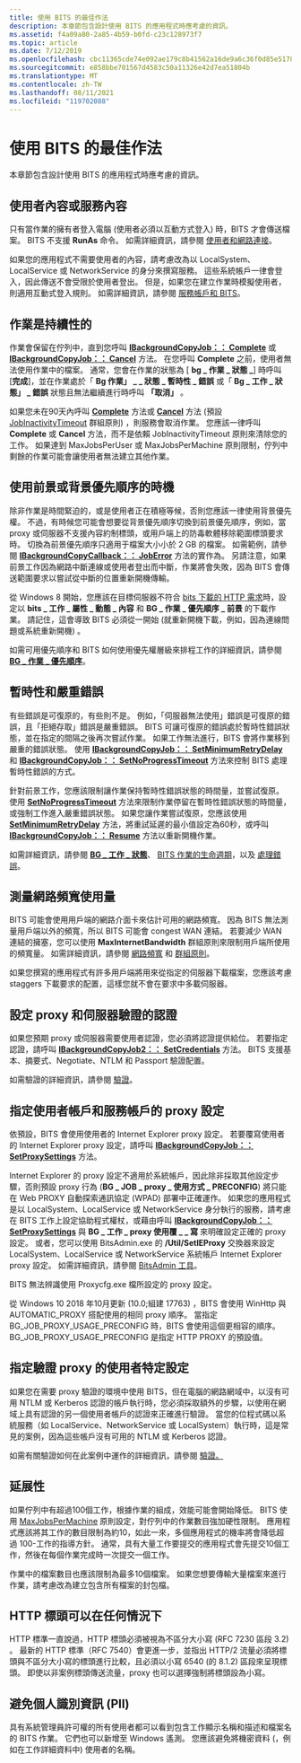 ```yaml
---
title: 使用 BITS 的最佳作法
description: 本章節包含設計使用 BITS 的應用程式時應考慮的資訊。
ms.assetid: f4a09a80-2a85-4b59-b0fd-c23c128973f7
ms.topic: article
ms.date: 7/12/2019
ms.openlocfilehash: cbc11365cde74e092ae179c8b41562a16de9a6c36f0d85e51787a979c9332863
ms.sourcegitcommit: e858bbe701567d4583c50a11326e42d7ea51804b
ms.translationtype: MT
ms.contentlocale: zh-TW
ms.lasthandoff: 08/11/2021
ms.locfileid: "119702088"
---
```

# <a name="best-practices-when-using-bits"></a>使用 BITS 的最佳作法

本章節包含設計使用 BITS 的應用程式時應考慮的資訊。

## <a name="user-context-or-service-context"></a>使用者內容或服務內容

只有當作業的擁有者登入電腦 (使用者必須以互動方式登入) 時，BITS 才會傳送檔案。 BITS 不支援 **RunAs** 命令。 如需詳細資訊，請參閱 [使用者和網路連接](users-and-network-connections.md)。

如果您的應用程式不需要使用者的內容，請考慮改為以 LocalSystem、LocalService 或 NetworkService 的身分來撰寫服務。 這些系統帳戶一律會登入，因此傳送不會受限於使用者登出。 但是，如果您在建立作業時模擬使用者，則適用互動式登入規則。 如需詳細資訊，請參閱 [服務帳戶和 BITS](service-accounts-and-bits.md)。

## <a name="jobs-are-persistent"></a>作業是持續性的

作業會保留在佇列中，直到您呼叫 [**IBackgroundCopyJob：： Complete**](/windows/desktop/api/Bits/nf-bits-ibackgroundcopyjob-complete) 或 [**IBackgroundCopyJob：： Cancel**](/windows/desktop/api/Bits/nf-bits-ibackgroundcopyjob-cancel) 方法。 在您呼叫 **Complete** 之前，使用者無法使用作業中的檔案。 通常，您會在作業的狀態為 [ **bg \_ 作業 \_ 狀態 \_**] 時呼叫 [**完成**]，並在作業處於「 **Bg 作業」 \_ \_ 狀態 \_ 暫時性 \_ 錯誤** 或「 **Bg \_ 工作 \_ 狀態」 \_ 錯誤** 狀態且無法繼續進行時呼叫 **「取消」** 。

如果您未在90天內呼叫 [**Complete**](/windows/desktop/api/Bits/nf-bits-ibackgroundcopyjob-complete) 方法或 [**Cancel**](/windows/desktop/api/Bits/nf-bits-ibackgroundcopyjob-cancel) 方法 (預設 [JobInactivityTimeout](group-policies.md) 群組原則) ，則服務會取消作業。 您應該一律呼叫 **Complete** 或 **Cancel** 方法，而不是依賴 JobInactivityTimeout 原則來清除您的工作。 如果達到 MaxJobsPerUser 或 MaxJobsPerMachine 原則限制，佇列中剩餘的作業可能會讓使用者無法建立其他作業。

## <a name="when-to-use-foreground-or-background-priority"></a>使用前景或背景優先順序的時機

除非作業是時間緊迫的，或是使用者正在積極等候，否則您應該一律使用背景優先權。 不過，有時候您可能會想要從背景優先順序切換到前景優先順序，例如，當 proxy 或伺服器不支援內容約制標頭，或用戶端上的防毒軟體移除範圍標頭要求時。 切換為前景優先順序只適用于檔案大小小於 2 GB 的檔案。 如需範例，請參閱 [**IBackgroundCopyCallback：： JobError**](/windows/desktop/api/Bits/nn-bits-ibackgroundcopycallback) 方法的實作為。 另請注意，如果前景工作因為網路中斷連線或使用者登出而中斷，作業將會失敗，因為 BITS 會傳送範圍要求以嘗試從中斷的位置重新開機傳輸。

從 Windows 8 開始，您應該在目標伺服器不符合 [bits 下載的 HTTP 需求](http-requirements-for-bits-downloads.md)時，設定以 **bits \_ 工作 \_ 屬性 \_ 動態 \_ 內容** 和 **BG \_ 作業 \_ 優先順序 \_ 前景** 的下載作業。 請記住，這會導致 BITS 必須從一開始 (就重新開機下載，例如，因為連線問題或系統重新開機) 。

如需可用優先順序和 BITS 如何使用優先權層級來排程工作的詳細資訊，請參閱 [**BG \_ 作業 \_ 優先順序**](/windows/desktop/api/Bits/ne-bits-bg_job_priority)。

## <a name="transient-and-fatal-errors"></a>暫時性和嚴重錯誤

有些錯誤是可復原的，有些則不是。 例如，「伺服器無法使用」錯誤是可復原的錯誤，且「拒絕存取」錯誤是嚴重錯誤。 BITS 可讓可復原的錯誤處於暫時性錯誤狀態，並在指定的間隔之後再次嘗試作業。 如果工作無法進行，BITS 會將作業移到嚴重的錯誤狀態。 使用 [**IBackgroundCopyJob：： SetMinimumRetryDelay**](/windows/desktop/api/Bits/nf-bits-ibackgroundcopyjob-setminimumretrydelay) 和 [**IBackgroundCopyJob：： SetNoProgressTimeout**](/windows/desktop/api/Bits/nf-bits-ibackgroundcopyjob-setnoprogresstimeout) 方法來控制 BITS 處理暫時性錯誤的方式。

針對前景工作，您應該限制讓作業保持暫時性錯誤狀態的時間量，並嘗試復原。 使用 [**SetNoProgressTimeout**](/windows/desktop/api/Bits/nf-bits-ibackgroundcopyjob-setnoprogresstimeout) 方法來限制作業停留在暫時性錯誤狀態的時間量，或強制工作進入嚴重錯誤狀態。 如果您讓作業嘗試復原，您應該使用 [**SetMinimumRetryDelay**](/windows/desktop/api/Bits/nf-bits-ibackgroundcopyjob-setminimumretrydelay) 方法，將重試延遲的最小值設定為60秒，或呼叫 [**IBackgroundCopyJob：： Resume**](/windows/desktop/api/Bits/nf-bits-ibackgroundcopyjob-resume) 方法以重新開機作業。

如需詳細資訊，請參閱 [**BG \_ 工作 \_ 狀態**](/windows/desktop/api/Bits/ne-bits-bg_job_state)、 [BITS 作業的生命週期](life-cycle-of-a-bits-job.md)，以及 [處理錯誤](handling-errors.md)。

## <a name="measuring-network-bandwidth-usage"></a>測量網路頻寬使用量

BITS 可能會使用用戶端的網路介面卡來估計可用的網路頻寬。 因為 BITS 無法測量用戶端以外的頻寬，所以 BITS 可能會 congest WAN 連結。 若要減少 WAN 連結的擁塞，您可以使用 **MaxInternetBandwidth** 群組原則來限制用戶端所使用的頻寬量。 如需詳細資訊，請參閱 [網路頻寬](network-bandwidth.md) 和 [群組原則](group-policies.md)。

如果您撰寫的應用程式有許多用戶端將用來從指定的伺服器下載檔案，您應該考慮 staggers 下載要求的配置，這樣您就不會在要求中多載伺服器。

## <a name="setting-credentials-for-proxy-and-server-authentication"></a>設定 proxy 和伺服器驗證的認證

如果您預期 proxy 或伺服器需要使用者認證，您必須將認證提供給位。 若要指定認證，請呼叫 [**IBackgroundCopyJob2：： SetCredentials**](/windows/desktop/api/Bits1_5/nf-bits1_5-ibackgroundcopyjob2-setcredentials) 方法。 BITS 支援基本、摘要式、Negotiate、NTLM 和 Passport 驗證配置。

如需驗證的詳細資訊，請參閱 [驗證](authentication.md)。

## <a name="specifying-proxy-settings-for-user-accounts-and-service-accounts"></a>指定使用者帳戶和服務帳戶的 proxy 設定

依預設，BITS 會使用使用者的 Internet Explorer proxy 設定。 若要覆寫使用者的 Internet Explorer proxy 設定，請呼叫 [**IBackgroundCopyJob：： SetProxySettings**](/windows/desktop/api/Bits/nf-bits-ibackgroundcopyjob-setproxysettings) 方法。

Internet Explorer 的 proxy 設定不適用於系統帳戶，因此除非採取其他設定步驟，否則預設 proxy 行為 (**BG \_ JOB \_ proxy \_ 使用方式 \_ PRECONFIG**) 將只能在 Web PROXY 自動探索通訊協定 (WPAD) 部署中正確運作。 如果您的應用程式是以 LocalSystem、LocalService 或 NetworkService 身分執行的服務，請考慮在 BITS 工作上設定協助程式權杖，或藉由呼叫 [**IBackgroundCopyJob：： SetProxySettings**](/windows/desktop/api/Bits/nf-bits-ibackgroundcopyjob-setproxysettings) 與 **BG \_ 工作 \_ proxy 使用覆 \_ \_ 寫** 來明確設定正確的 proxy 設定。 或者，您可以使用 BitsAdmin.exe 的 **/Util/SetIEProxy** 交換器來設定 LocalSystem、LocalService 或 NetworkService 系統帳戶 Internet Explorer proxy 設定。 如需詳細資訊，請參閱 [BitsAdmin 工具](bitsadmin-tool.md)。

BITS 無法辨識使用 Proxycfg.exe 檔所設定的 proxy 設定。

從 Windows 10 2018 年10月更新 (10.0;組建 17763) ，BITS 會使用 WinHttp 與 AUTOMATIC_PROXY 搭配使用的相同 proxy 順序。 當指定 BG_JOB_PROXY_USAGE_PRECONFIG 時，BITS 會使用這個更相容的順序。 BG_JOB_PROXY_USAGE_PRECONFIG 是指定 HTTP PROXY 的預設值。

## <a name="specifying-user-specific-settings-for-authenticating-proxies"></a>指定驗證 proxy 的使用者特定設定

如果您在需要 proxy 驗證的環境中使用 BITS，但在電腦的網路網域中，以沒有可用 NTLM 或 Kerberos 認證的帳戶執行時，您必須採取額外的步驟，以使用在網域上具有認證的另一個使用者帳戶的認證來正確進行驗證。 當您的位程式碼以系統服務（如 LocalService、NetworkService 或 LocalSystem）執行時，這是常見的案例，因為這些帳戶沒有可用的 NTLM 或 Kerberos 認證。

如需有關驗證如何在此案例中運作的詳細資訊，請參閱 [驗證。](authentication.md)

## <a name="scalability"></a>延展性

如果佇列中有超過100個工作，根據作業的組成，效能可能會開始降低。 BITS 使用 [MaxJobsPerMachine](group-policies.md) 原則設定，對佇列中的作業數目強加硬性限制。 應用程式應該將其工作的數目限制為約10，如此一來，多個應用程式的機率將會降低超過 100-工作的指導方針。 通常，具有大量工作要提交的應用程式會先提交10個工作，然後在每個作業完成時一次提交一個工作。

作業中的檔案數目也應該限制為最多10個檔案。 如果您想要傳輸大量檔案來進行作業，請考慮改為建立包含所有檔案的封包檔。

## <a name="http-headers-can-be-in-any-case"></a>HTTP 標頭可以在任何情況下

HTTP 標準一直說過，HTTP 標頭必須被視為不區分大小寫 (RFC 7230 區段 3.2) 。 最新的 HTTP 標準（RFC 7540）會更進一步，並指出 HTTP/2 流量必須將標頭與不區分大小寫的標頭進行比較，且必須以小寫 6540 (的 8.1.2) 區段來呈現標頭。 即使以非案例標頭傳送流量，proxy 也可以選擇強制將標頭設為小寫。

## <a name="avoiding-personally-identifiable-information-pii"></a>避免個人識別資訊 (PII) 

具有系統管理員許可權的所有使用者都可以看到包含工作顯示名稱和描述和檔案名的 BITS 作業。 它們也可以新增至 Windows 遙測。 您應該避免將機密資料 (，例如在工作詳細資料中) 使用者的名稱。
